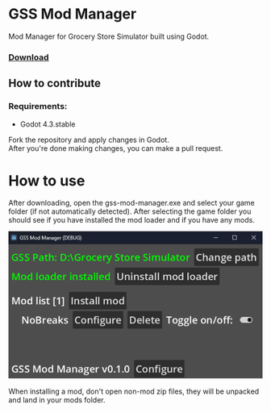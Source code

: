 # GSS Mod Manager
Mod Manager for Grocery Store Simulator built using Godot.  
### [Download](https://github.com/nieboczek/gss-mod-manager/releases/latest)
## How to contribute
### Requirements:
- Godot 4.3.stable

Fork the repository and apply changes in Godot.  
After you're done making changes, you can make a pull request.

# How to use
After downloading, open the gss-mod-manager.exe and select your game folder (if not automatically detected).
After selecting the game folder you should see if you have installed the mod loader and if you have any mods.

![Screenshot of the mod manager UI](ui.png)

When installing a mod, don't open non-mod zip files, they will be unpacked and land in your mods folder.
